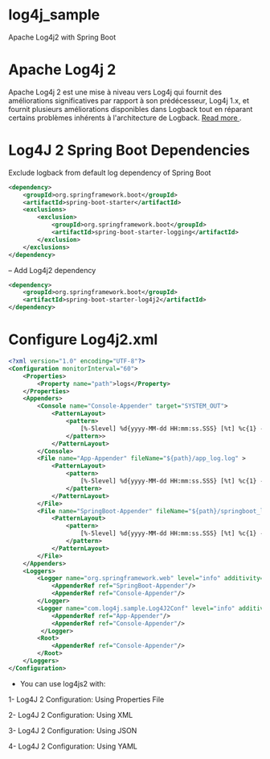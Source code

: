# log4j_sample
 Apache Log4j2 with Spring Boot
 
 # Apache Log4j 2
Apache Log4j 2 est une mise à niveau vers Log4j qui fournit des améliorations significatives par rapport à son prédécesseur, Log4j 1.x, et fournit plusieurs améliorations disponibles dans Logback tout en réparant certains problèmes inhérents à l'architecture de Logback. [ Read more ](https://logging.apache.org/log4j/2.0/index.html).
  
 # Log4J 2 Spring Boot Dependencies

 Exclude logback from default log dependency of Spring Boot
```xml
<dependency>
	<groupId>org.springframework.boot</groupId>
	<artifactId>spring-boot-starter</artifactId>
	<exclusions>
		<exclusion>
			<groupId>org.springframework.boot</groupId>
			<artifactId>spring-boot-starter-logging</artifactId>
		</exclusion>
	</exclusions>
</dependency>
```
– Add Log4j2 dependency

```xml
<dependency>
	<groupId>org.springframework.boot</groupId>
	<artifactId>spring-boot-starter-log4j2</artifactId>
</dependency>
```
 # Configure Log4j2.xml
```xml
<?xml version="1.0" encoding="UTF-8"?>
<Configuration monitorInterval="60">
    <Properties>
        <Property name="path">logs</Property>
    </Properties>
    <Appenders>
        <Console name="Console-Appender" target="SYSTEM_OUT">
            <PatternLayout>
                <pattern>
                    [%-5level] %d{yyyy-MM-dd HH:mm:ss.SSS} [%t] %c{1} - %msg%n
                </pattern>>
            </PatternLayout>
        </Console>
        <File name="App-Appender" fileName="${path}/app_log.log" >
            <PatternLayout>
                <pattern>
                    [%-5level] %d{yyyy-MM-dd HH:mm:ss.SSS} [%t] %c{1} - %msg%n
                </pattern>
            </PatternLayout>
        </File>
        <File name="SpringBoot-Appender" fileName="${path}/springboot_log.log" >
            <PatternLayout>
                <pattern>
                    [%-5level] %d{yyyy-MM-dd HH:mm:ss.SSS} [%t] %c{1} - %msg%n
                </pattern>
            </PatternLayout>
        </File>
    </Appenders>
    <Loggers>
        <Logger name="org.springframework.web" level="info" additivity="false">
            <AppenderRef ref="SpringBoot-Appender"/>
            <AppenderRef ref="Console-Appender"/>
        </Logger> 
        <Logger name="com.log4j.sample.Log4J2Conf" level="info" additivity="false">
            <AppenderRef ref="App-Appender"/>
            <AppenderRef ref="Console-Appender"/>
         </Logger>
        <Root>
            <AppenderRef ref="Console-Appender"/>
        </Root>
    </Loggers>
</Configuration>
```
- You can use log4js2 with:

1-  Log4J 2 Configuration: Using Properties File

2- Log4J 2 Configuration: Using XML

3-  Log4J 2 Configuration: Using JSON

4- Log4J 2 Configuration: Using YAML
